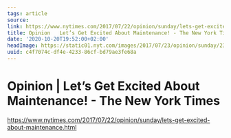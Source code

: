 ```yaml
---
tags: article
source:
link: https://www.nytimes.com/2017/07/22/opinion/sunday/lets-get-excited-about-maintenance.html
title: Opinion   Let’s Get Excited About Maintenance! - The New York Times
date: '2020-10-20T19:52:00+02:00'
headImage: https://static01.nyt.com/images/2017/07/23/opinion/sunday/23russellWEB/23russellWEB-facebookJumbo.jpg?year=2017&h=550&w=1050&s=61308a02f175b5ebc69e87d9ecd736a3f80cc9617f22efd84152aae3fa48f470&k=ZQJBKqZ0VN
uuid: c4f7074c-df4e-4233-86cf-bd79ae3fe68a
---
```


# Opinion | Let’s Get Excited About Maintenance! - The New York Times
https://www.nytimes.com/2017/07/22/opinion/sunday/lets-get-excited-about-maintenance.html

